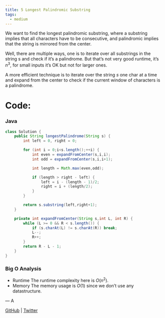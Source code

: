 ```yaml
---
title: 5 Longest Palindromic Substring
tags:
  - medium
---
```


We want to find the longest palindromic substring, where a substring implies that all characters have to be consecutive, and palindromic implies that the string is mirrored from the center.

Well, there are multiple ways, one is to iterate over all substrings in the string s and check if it’s a palindrome. But that’s not very good runtime, it’s $n^3$, for small inputs it’s OK but not for larger ones.

A more efficient technique is to iterate over the string $s$ one char at a time and expand from the center to check if the current window of characters is a palindrome.

# Code:

### Java

```java
class Solution {
    public String longestPalindrome(String s) {
        int left = 0, right = 0;

        for (int i = 0;i<s.length();++i) {
            int even = expandFromCenter(s,i,i);
            int odd = expandFromCenter(s,i,i+1);

            int length = Math.max(even,odd);

            if (length > right - left) {
                left = i - (length - 1)/2;
                right = i + (length/2);
            }
        }

        return s.substring(left,right+1);
    }

    private int expandFromCenter(String s,int L, int R) {
        while (L >= 0 && R < s.length()) {
            if (s.charAt(L) != s.charAt(R)) break;
            L--;
            R++;
        }
        return R - L - 1;
    }
}
```

### Big O Analysis

- Runtime
  The runtime complexity here is $O (n^2)$.
- Memory
  The memory usage is $O(1)$ since we don’t use any datastructure.

— A

[GitHub](https://github.com/athkdev) | [Twitter](https://twitter.com/athkdev)
